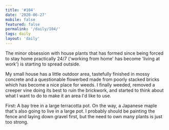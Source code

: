```yaml
---
title: '#104'
date: '2020-06-27'
mobile: false
featured: false
permalink: '/daily/104/'
tags: daily
layout: 'daily'
---
```


The minor obsession with house plants that has formed since being forced to stay home practically 24/7 ('working from home' has become 'living at work') is starting to spread outside.

My small house has a little outdoor area, tastefully finished in mossy concrete and a questionable flowerbed made from poorly stacked bricks which has become a nice place for weeds. I finally weeded, removed a creeper vine doing its best to ruin the brickwork, and started to think about what I want to do to make it an area I'd like to use.

First: A bay tree in a large terracotta pot. On the way, a Japanese maple that's also going to live in a large pot. I probably should be painting the fence and laying down gravel first, but the need to own many plants is just too strong.
